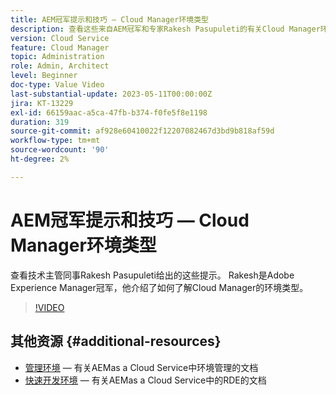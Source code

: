 ```yaml
---
title: AEM冠军提示和技巧 — Cloud Manager环境类型
description: 查看这些来自AEM冠军和专家Rakesh Pasupuleti的有关Cloud Manager环境类型的提示。
version: Cloud Service
feature: Cloud Manager
topic: Administration
role: Admin, Architect
level: Beginner
doc-type: Value Video
last-substantial-update: 2023-05-11T00:00:00Z
jira: KT-13229
exl-id: 66159aac-a5ca-47fb-b374-f0fe5f8e1198
duration: 319
source-git-commit: af928e60410022f12207082467d3bd9b818af59d
workflow-type: tm+mt
source-wordcount: '90'
ht-degree: 2%

---
```


# AEM冠军提示和技巧 — Cloud Manager环境类型

查看技术主管同事Rakesh Pasupuleti给出的这些提示。 Rakesh是Adobe Experience Manager冠军，他介绍了如何了解Cloud Manager的环境类型。

>[!VIDEO](https://video.tv.adobe.com/v/3419297?quality=12&learn=on)

## 其他资源 {#additional-resources}

* [管理环境](https://experienceleague.adobe.com/docs/experience-manager-cloud-service/content/implementing/using-cloud-manager/manage-environments.html)  — 有关AEMas a Cloud Service中环境管理的文档
* [快速开发环境](https://experienceleague.adobe.com/docs/experience-manager-cloud-service/content/implementing/developing/rapid-development-environments.html)  — 有关AEMas a Cloud Service中的RDE的文档
